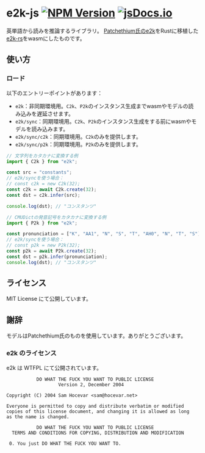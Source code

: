 # e2k-js [![NPM Version](https://img.shields.io/npm/v/%40sevenc-nanashi%2Fe2k)](https://npmjs.org/package/@sevenc-nanashi/e2k) [![jsDocs.io](https://img.shields.io/badge/jsDocs.io-reference-blue)](https://www.jsdocs.io/package/@sevenc-nanashi/e2k)

英単語から読みを推論するライブラリ。
[Patchethium氏のe2k](https://github.com/Patchethium/e2k)をRustに移植した[e2k-rs](https://github.com/sevenc-nanashi/e2k-rs)をwasmにしたものです。

## 使い方

### ロード

以下のエントリーポイントがあります：

- `e2k`：非同期環境用。`C2k`、`P2k`のインスタンス生成までwasmやモデルの読み込みを遅延させます。
- `e2k/sync`：同期環境用。`C2k`、`P2k`のインスタンス生成をする前にwasmやモデルを読み込みます。
- `e2k/sync/c2k`：同期環境用。`C2k`のみを提供します。
- `e2k/sync/p2k`：同期環境用。`P2k`のみを提供します。

```ts
// 文字列をカタカナに変換する例
import { C2k } from "e2k";

const src = "constants";
// e2k/syncを使う場合：
// const c2k = new C2k(32);
const c2k = await C2k.create(32);
const dst = c2k.infer(src);

console.log(dst); // "コンスタンツ"
```

```ts
// CMUDictの発音記号をカタカナに変換する例
import { P2k } from "e2k";

const pronunciation = ["K", "AA1", "N", "S", "T", "AH0", "N", "T", "S"];
// e2k/syncを使う場合：
// const p2k = new P2k(32);
const p2k = await P2k.create(32);
const dst = p2k.infer(pronunciation);
console.log(dst); // "コンスタンツ"
```

## ライセンス

MIT License にて公開しています。

## 謝辞

モデルはPatchethium氏のものを使用しています。ありがとうございます。

### e2k のライセンス

e2k は WTFPL にて公開されています。

```
           DO WHAT THE FUCK YOU WANT TO PUBLIC LICENSE
                   Version 2, December 2004

Copyright (C) 2004 Sam Hocevar <sam@hocevar.net>

Everyone is permitted to copy and distribute verbatim or modified
copies of this license document, and changing it is allowed as long
as the name is changed.

           DO WHAT THE FUCK YOU WANT TO PUBLIC LICENSE
  TERMS AND CONDITIONS FOR COPYING, DISTRIBUTION AND MODIFICATION

 0. You just DO WHAT THE FUCK YOU WANT TO.
```
